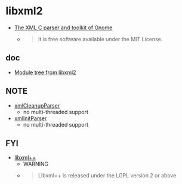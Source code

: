# libxml2

* [The XML C parser and toolkit of Gnome]( http://xmlsoft.org/ )
  * > it is free software available under the MIT License.

## doc
* [Module tree from libxml2]( http://www.xmlsoft.org/html/libxml-tree.html )

## NOTE
* [xmlCleanupParser]( http://www.xmlsoft.org/html/libxml-parser.html#xmlCleanupParser )
  * no multi-threaded support
* [xmlInitParser]( http://www.xmlsoft.org/html/libxml-parser.html#xmlInitParser )
  * no multi-threaded support

## FYI
* [libxml\+\+]( http://libxmlplusplus.sourceforge.net/ )
  * WARNING
  * > Libxml++ is released under the LGPL version 2 or above

